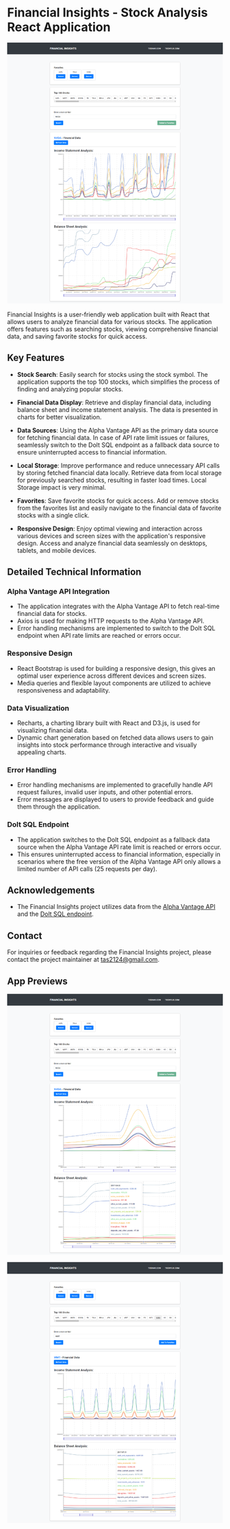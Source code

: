 # Financial Insights - Stock Analysis React Application

![App Preview 1](public/App-Preview1.png)

Financial Insights is a user-friendly web application built with React that allows users to analyze financial data for various stocks. The application offers features such as searching stocks, viewing comprehensive financial data, and saving favorite stocks for quick access.

## Key Features

- **Stock Search**: Easily search for stocks using the stock symbol. The application supports the top 100 stocks, which simplifies the process of finding and analyzing popular stocks.
  
- **Financial Data Display**: Retrieve and display financial data, including balance sheet and income statement analysis. The data is presented in charts  for better visualization.
  
- **Data Sources**: Using the Alpha Vantage API as the primary data source for fetching financial data. In case of API rate limit issues or failures, seamlessly switch to the Dolt SQL endpoint as a fallback data source to ensure uninterrupted access to financial information.
  
- **Local Storage**: Improve performance and reduce unnecessary API calls by storing fetched financial data locally. Retrieve data from local storage for previously searched stocks, resulting in faster load times. Local Storage impact is very minimal.
  
- **Favorites**: Save favorite stocks for quick access. Add or remove stocks from the favorites list and easily navigate to the financial data of favorite stocks with a single click.
  
- **Responsive Design**: Enjoy optimal viewing and interaction across various devices and screen sizes with the application's responsive design. Access and analyze financial data seamlessly on desktops, tablets, and mobile devices.

## Detailed Technical Information

### Alpha Vantage API Integration
- The application integrates with the Alpha Vantage API to fetch real-time financial data for stocks.
- Axios is used for making HTTP requests to the Alpha Vantage API.
- Error handling mechanisms are implemented to switch to the Dolt SQL endpoint when API rate limits are reached or errors occur.

### Responsive Design
- React Bootstrap is used for building a responsive design, this gives an optimal user experience across different devices and screen sizes.
- Media queries and flexible layout components are utilized to achieve responsiveness and adaptability.

### Data Visualization
- Recharts, a charting library built with React and D3.js, is used for visualizing financial data.
- Dynamic chart generation based on fetched data allows users to gain insights into stock performance through interactive and visually appealing charts.

### Error Handling
- Error handling mechanisms are implemented to gracefully handle API request failures, invalid user inputs, and other potential errors.
- Error messages are displayed to users to provide feedback and guide them through the application.

### Dolt SQL Endpoint
- The application switches to the Dolt SQL endpoint as a fallback data source when the Alpha Vantage API rate limit is reached or errors occur.
- This ensures uninterrupted access to financial information, especially in scenarios where the free version of the Alpha Vantage API only allows a limited number of API calls (25 requests per day).

## Acknowledgements

- The Financial Insights project utilizes data from the [Alpha Vantage API](https://www.alphavantage.co/) and the [Dolt SQL endpoint](https://www.dolthub.com/).

## Contact

For inquiries or feedback regarding the Financial Insights project, please contact the project maintainer at [tas2124@gmail.com](mailto:tas2124@gmail.com).

## App Previews

![App Preview 2](public/App-Preview2.png)

![App Preview 3](public/App-Preview3.png)
